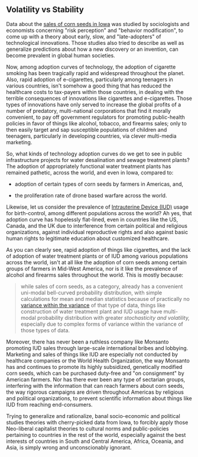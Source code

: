 ## Volatility vs Stability 

Data about the [sales of corn seeds in Iowa](https://www.opentextbooks.org.hk/ditatopic/14723) was studied by sociologists and economists concerning "risk perception" and "behavior modification", to come up with a theory about early, slow, and "late-adopters" of technological innovations. Those studies also tried to describe as well as generalize predictions about how a new discovery or an invention, can become prevalent in global human societies.

Now, among adoption curves of technology, the adoption of cigarette smoking has been tragically rapid and widespread throughout the planet. Also, rapid adoption of e-cigarettes, particularly among teenagers in various countries, isn't somehow a good thing that has reduced the healthcare costs to tax-payers within those countries, in dealing with the terrible consequences of innovations like cigarettes and e-cigarettes. Those types of innovations have only served to increase the global profits of a number of predatory, multi-national corporations that find it morally convenient, to pay off government regulators for promoting public-health policies in favor of things like alcohol, tobacco, and firearms sales; only to then easily target and sap susceptible populations of children and teenagers, particularly in developing countries, via clever multi-media marketing. 

So, what kinds of technology adoption curves do we get to see in public infrastructure projects for water desalination and sewage treatment plants? The adoption of appropriately functional water treatment plants has remained pathetic, across the world, and even in Iowa, compared to: 

- adoption of certain types of corn seeds by farmers in Americas, and, 

- the proliferation rate of drone based warfare across the world. 

Likewise, let us consider the prevalence of [Intrauterine Device (IUD)](https://youtu.be/ITpCj6_aPKY?feature=shared) usage for birth-control, among different populations across the world? Ah yes, that adoption curve has hopelessly flat-lined, even in countries like the US, Canada, and the UK due to interference from certain political and religious organizations, against individual reproductive rights and also against basic human rights to legitimate education about customized healthcare. 

As you can clearly see, rapid adoption of things like cigarettes, and the lack of adoption of water treatment plants or of IUD among various populations across the world, isn't at all like the adoption of corn seeds among certain groups of farmers in Mid-West America, nor is it like the prevalence of alcohol and firearms sales throughout the world. This is mostly because:

>while sales of corn seeds, as a category, already has a convenient uni-modal bell-curved probability distribution, with simple calculations for mean and median statistics because of practically no [variance within the variance](https://en.wikipedia.org/wiki/Stochastic_volatility) of that type of data, things like construction of water treatment plant and IUD usage have multi-modal probability distribution with greater *stochasticity and volatility,* especially due to complex forms of variance within the variance of those types of data. 

Moreover, there has never been a ruthless company like Monsanto promoting IUD sales through large-scale international bribes and lobbying. Marketing and sales of things like IUD are especially not conducted by healthcare companies or the World Health Organization, the way Monsanto has and continues to promote its highly subsidized, genetically modified corn seeds, which can be purchased duty-free and "on consignment" by American farmers. Nor has there ever been any type of sectarian groups, interfering with the information that can reach farmers about corn seeds, the way rigorous campaigns are driven throughout Americas by religious and political organizations, to prevent scientific information about things like IUD from reaching end-consumers. 

Trying to generalize and rationalize, banal socio-economic and political studies theories with cherry-picked data from Iowa, to forcibly apply those Neo-liberal capitalist theories to cultural norms and public-policies pertaining to countries in the rest of the world, especially against the best interests of countries in South and Central America, Africa, Oceania, and Asia, is simply wrong and unconscionably ignorant. 